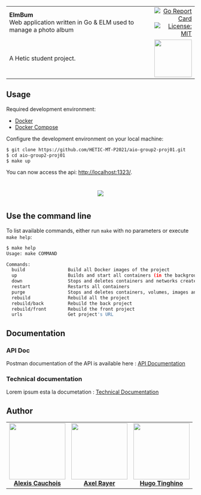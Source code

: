 <table width="100%">
	<tr>
		<td align="left" width="70">
			<strong>ElmBum</strong><br />
			Web application written in Go & ELM used to manage a photo album
		</td>
		<td align="right" width="20%">
			<a href="https://goreportcard.com/report/github.com/HETIC-MT-P2021/aio-group2-proj01">
				<img src="https://goreportcard.com/badge/github.com/HETIC-MT-P2021/aio-group2-proj01" alt="Go Report Card">
			</a>
      <a href="https://github.com/HETIC-MT-P2021/aio-group2-proj01/blob/master/LICENSE">
			  <img src="https://img.shields.io/badge/License-MIT-yellow.svg" alt="License: MIT"/>
      </a>
		</td>
	</tr>
	<tr>
		<td>
			A Hetic student project.
		</td>
		<td align="center">
			<img src="https://user-images.githubusercontent.com/27848278/80025966-ab059800-84e1-11ea-9e37-41a3ddcbda89.png" width="100"/>
		</td>
	</tr>
</table>

## Usage

Required development environment:
- [Docker](https://www.docker.com)
- [Docker Compose](https://docs.docker.com/compose/install/)

Configure the development environment on your local machine:
```bash
$ git clone https://github.com/HETIC-MT-P2021/aio-group2-proj01.git
$ cd aio-group2-proj01
$ make up
```

You can now access the api: [http://localhost:1323/](http://localhost:1323/).

<p align="center" style="margin: 40px 0">
  <img src="https://user-images.githubusercontent.com/27848278/80033563-3cc6d280-84ed-11ea-8721-94331b52e23b.gif" style="max-width: 80%;">
</p>

## Use the command line

To list available commands, either run `make` with no parameters or execute `make help`:

```bash
$ make help
Usage: make COMMAND

Commands:
  build                Build all Docker images of the project
  up                   Builds and start all containers (in the background)
  down                 Stops and deletes containers and networks created by "up".
  restart              Restarts all containers
  purge                Stops and deletes containers, volumes, images and networks created by "up".
  rebuild              Rebuild all the project
  rebuild/back         Rebuild the back project
  rebuild/front        Rebuild the front project
  urls                 Get project's URL
```

## Documentation

### API Doc

Postman documentation of the API is available here : [API Documentation](https://documenter.getpostman.com/view/5724091/SzfAymPy?version=latest)

### Technical documentation

Lorem ipsum esta la documetation : [Technical Documentation](https://github.com/HETIC-MT-P2021/aio-group2-proj01)

## Author

<table>
  <tr>
    <td align="center">
      <a href="https://github.com/acauchois">
        <img src="https://github.com/acauchois.png" width="150px;"/><br>
        <b>Alexis Cauchois</b>
      </a>
    </td>
    <td align="center">
      <a href="https://github.com/Akecel">
        <img src="https://github.com/Akecel.png" width="150px;"/><br>
        <b>Axel Rayer</b>
      </a>
    </td>
    <td align="center">
      <a href="https://github.com/t-hugo">
        <img src="https://github.com/t-hugo.png" width="150px;"/><br>
        <b>Hugo Tinghino</b>
      </a>
    </td>
  </tr>
</table>

